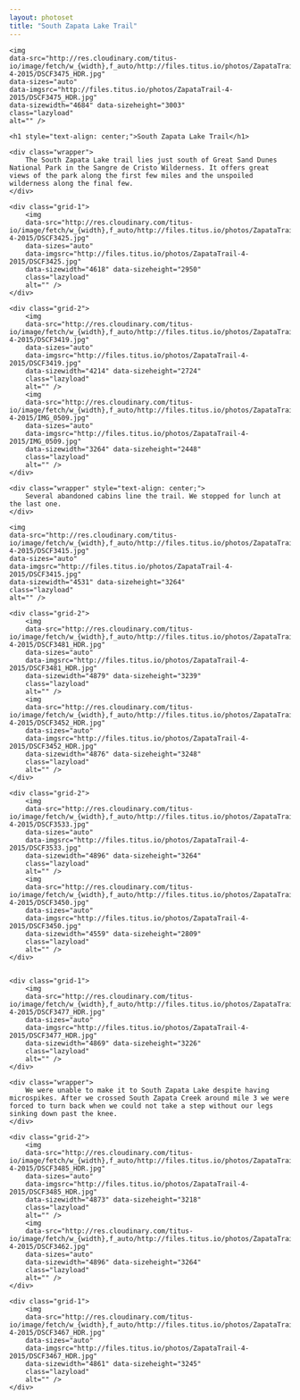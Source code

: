 ```yaml
---
layout: photoset
title: "South Zapata Lake Trail"
---
```


<div>

	<img
	data-src="http://res.cloudinary.com/titus-io/image/fetch/w_{width},f_auto/http://files.titus.io/photos/ZapataTrail-4-2015/DSCF3475_HDR.jpg"
    data-sizes="auto"
    data-imgsrc="http://files.titus.io/photos/ZapataTrail-4-2015/DSCF3475_HDR.jpg"
    data-sizewidth="4684" data-sizeheight="3003"
    class="lazyload"
    alt="" />

	<h1 style="text-align: center;">South Zapata Lake Trail</h1>

	<div class="wrapper">
		The South Zapata Lake trail lies just south of Great Sand Dunes National Park in the Sangre de Cristo Wilderness. It offers great views of the park along the first few miles and the unspoiled wilderness along the final few.
	</div>

	<div class="grid-1">
		<img
		data-src="http://res.cloudinary.com/titus-io/image/fetch/w_{width},f_auto/http://files.titus.io/photos/ZapataTrail-4-2015/DSCF3425.jpg"
	    data-sizes="auto"
	    data-imgsrc="http://files.titus.io/photos/ZapataTrail-4-2015/DSCF3425.jpg"
	    data-sizewidth="4618" data-sizeheight="2950"
	    class="lazyload"
	    alt="" />
	</div>

	<div class="grid-2">
		<img
		data-src="http://res.cloudinary.com/titus-io/image/fetch/w_{width},f_auto/http://files.titus.io/photos/ZapataTrail-4-2015/DSCF3419.jpg"
	    data-sizes="auto"
	    data-imgsrc="http://files.titus.io/photos/ZapataTrail-4-2015/DSCF3419.jpg"
	    data-sizewidth="4214" data-sizeheight="2724"
	    class="lazyload"
	    alt="" />
		<img
		data-src="http://res.cloudinary.com/titus-io/image/fetch/w_{width},f_auto/http://files.titus.io/photos/ZapataTrail-4-2015/IMG_0509.jpg"
	    data-sizes="auto"
	    data-imgsrc="http://files.titus.io/photos/ZapataTrail-4-2015/IMG_0509.jpg"
	    data-sizewidth="3264" data-sizeheight="2448"
	    class="lazyload"
	    alt="" />
	</div>

	<div class="wrapper" style="text-align: center;">
		Several abandoned cabins line the trail. We stopped for lunch at the last one.
	</div>

	<img
	data-src="http://res.cloudinary.com/titus-io/image/fetch/w_{width},f_auto/http://files.titus.io/photos/ZapataTrail-4-2015/DSCF3415.jpg"
    data-sizes="auto"
    data-imgsrc="http://files.titus.io/photos/ZapataTrail-4-2015/DSCF3415.jpg"
    data-sizewidth="4531" data-sizeheight="3264"
    class="lazyload"
    alt="" />

	<div class="grid-2">
		<img
		data-src="http://res.cloudinary.com/titus-io/image/fetch/w_{width},f_auto/http://files.titus.io/photos/ZapataTrail-4-2015/DSCF3481_HDR.jpg"
	    data-sizes="auto"
	    data-imgsrc="http://files.titus.io/photos/ZapataTrail-4-2015/DSCF3481_HDR.jpg"
	    data-sizewidth="4879" data-sizeheight="3239"
	    class="lazyload"
	    alt="" />
	    <img
		data-src="http://res.cloudinary.com/titus-io/image/fetch/w_{width},f_auto/http://files.titus.io/photos/ZapataTrail-4-2015/DSCF3452_HDR.jpg"
	    data-sizes="auto"
	    data-imgsrc="http://files.titus.io/photos/ZapataTrail-4-2015/DSCF3452_HDR.jpg"
	    data-sizewidth="4876" data-sizeheight="3248"
	    class="lazyload"
	    alt="" />
	</div>

	<div class="grid-2">
	    <img
		data-src="http://res.cloudinary.com/titus-io/image/fetch/w_{width},f_auto/http://files.titus.io/photos/ZapataTrail-4-2015/DSCF3533.jpg"
	    data-sizes="auto"
	    data-imgsrc="http://files.titus.io/photos/ZapataTrail-4-2015/DSCF3533.jpg"
	    data-sizewidth="4896" data-sizeheight="3264"
	    class="lazyload"
	    alt="" />
	    <img
		data-src="http://res.cloudinary.com/titus-io/image/fetch/w_{width},f_auto/http://files.titus.io/photos/ZapataTrail-4-2015/DSCF3450.jpg"
	    data-sizes="auto"
	    data-imgsrc="http://files.titus.io/photos/ZapataTrail-4-2015/DSCF3450.jpg"
	    data-sizewidth="4559" data-sizeheight="2809"
	    class="lazyload"
	    alt="" />
	</div>


	<div class="grid-1">
	    <img
		data-src="http://res.cloudinary.com/titus-io/image/fetch/w_{width},f_auto/http://files.titus.io/photos/ZapataTrail-4-2015/DSCF3477_HDR.jpg"
	    data-sizes="auto"
	    data-imgsrc="http://files.titus.io/photos/ZapataTrail-4-2015/DSCF3477_HDR.jpg"
	    data-sizewidth="4869" data-sizeheight="3226"
	    class="lazyload"
	    alt="" />
	</div>

	<div class="wrapper">
		We were unable to make it to South Zapata Lake despite having microspikes. After we crossed South Zapata Creek around mile 3 we were forced to turn back when we could not take a step without our legs sinking down past the knee.
	</div>

	<div class="grid-2">
	    <img
		data-src="http://res.cloudinary.com/titus-io/image/fetch/w_{width},f_auto/http://files.titus.io/photos/ZapataTrail-4-2015/DSCF3485_HDR.jpg"
	    data-sizes="auto"
	    data-imgsrc="http://files.titus.io/photos/ZapataTrail-4-2015/DSCF3485_HDR.jpg"
	    data-sizewidth="4873" data-sizeheight="3218"
	    class="lazyload"
	    alt="" />
	    <img
		data-src="http://res.cloudinary.com/titus-io/image/fetch/w_{width},f_auto/http://files.titus.io/photos/ZapataTrail-4-2015/DSCF3462.jpg"
	    data-sizes="auto"
	    data-sizewidth="4896" data-sizeheight="3264"
	    class="lazyload"
	    alt="" />
	</div>

	<div class="grid-1">
		<img
		data-src="http://res.cloudinary.com/titus-io/image/fetch/w_{width},f_auto/http://files.titus.io/photos/ZapataTrail-4-2015/DSCF3467_HDR.jpg"
	    data-sizes="auto"
	    data-imgsrc="http://files.titus.io/photos/ZapataTrail-4-2015/DSCF3467_HDR.jpg"
	    data-sizewidth="4861" data-sizeheight="3245"
	    class="lazyload"
	    alt="" />
	</div>

</div>